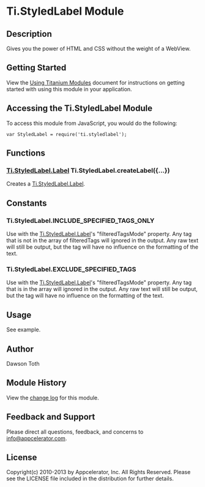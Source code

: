 # Ti.StyledLabel Module

## Description

Gives you the power of HTML and CSS without the weight of a WebView.

## Getting Started

View the [Using Titanium Modules](http://docs.appcelerator.com/titanium/latest/#!/guide/Using_Titanium_Modules) document for instructions on getting
started with using this module in your application.

## Accessing the Ti.StyledLabel Module

To access this module from JavaScript, you would do the following:

	var StyledLabel = require('ti.styledlabel');

## Functions

### [Ti.StyledLabel.Label][] Ti.StyledLabel.createLabel({...})

Creates a [Ti.StyledLabel.Label][].

## Constants

### Ti.StyledLabel.INCLUDE_SPECIFIED_TAGS_ONLY

Use with the [Ti.StyledLabel.Label][]'s "filteredTagsMode" property. Any tag that is
not in the array of filteredTags will ignored in the output. Any raw text will still
be output, but the tag will have no influence on the formatting of the text.

### Ti.StyledLabel.EXCLUDE_SPECIFIED_TAGS

Use with the [Ti.StyledLabel.Label][]'s "filteredTagsMode" property. Any tag that is
in the array will ignored in the output. Any raw text will still be output, but the tag
will have no influence on the formatting of the text.

## Usage

See example.

## Author

Dawson Toth

## Module History

View the [change log](changelog.html) for this module.

## Feedback and Support

Please direct all questions, feedback, and concerns to [info@appcelerator.com](mailto:info@appcelerator.com?subject=Android%20StyledLabel%20Module).

## License

Copyright(c) 2010-2013 by Appcelerator, Inc. All Rights Reserved. Please see the LICENSE file included in the distribution for further details.

[Ti.StyledLabel.Label]: label.html